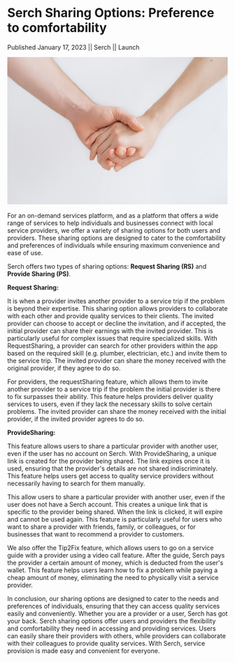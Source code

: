 # Serch Sharing Options: Preference to comfortability

Published January 17, 2023 || Serch || Launch

![Sharing in Serch](../../../../../assets/blog/sharing.jpg)

For an on-demand services platform, and as a platform that offers a wide range of services to help individuals and businesses connect with local service providers, we offer a variety of sharing options for both users and providers. These sharing options are designed to cater to the comfortability and preferences of individuals while ensuring maximum convenience and ease of use.

Serch offers two types of sharing options: **Request Sharing (RS)** and **Provide Sharing (PS)**.

**Request Sharing:**

It is when a provider invites another provider to a service trip if the problem is beyond their expertise. This sharing option allows providers to collaborate with each other and provide quality services to their clients. The invited provider can choose to accept or decline the invitation, and if accepted, the initial provider can share their earnings with the invited provider. This is particularly useful for complex issues that require specialized skills. With RequestSharing, a provider can search for other providers within the app based on the required skill (e.g. plumber, electrician, etc.) and invite them to the service trip. The invited provider can share the money received with the original provider, if they agree to do so.

For providers, the requestSharing feature, which allows them to invite another provider to a service trip if the problem the initial provider is there to fix surpasses their ability. This feature helps providers deliver quality services to users, even if they lack the necessary skills to solve certain problems. The invited provider can share the money received with the initial provider, if the invited provider agrees to do so.

**ProvideSharing:**

This feature allows users to share a particular provider with another user, even if the user has no account on Serch. With ProvideSharing, a unique link is created for the provider being shared. The link expires once it is used, ensuring that the provider's details are not shared indiscriminately. This feature helps users get access to quality service providers without necessarily having to search for them manually.

This allow users to share a particular provider with another user, even if the user does not have a Serch account. This creates a unique link that is specific to the provider being shared. When the link is clicked, it will expire and cannot be used again. This feature is particularly useful for users who want to share a provider with friends, family, or colleagues, or for businesses that want to recommend a provider to customers.

We also offer the Tip2Fix feature, which allows users to go on a service guide with a provider using a video call feature. After the guide, Serch pays the provider a certain amount of money, which is deducted from the user's wallet. This feature helps users learn how to fix a problem while paying a cheap amount of money, eliminating the need to physically visit a service provider.

In conclusion, our sharing options are designed to cater to the needs and preferences of individuals, ensuring that they can access quality services easily and conveniently. Whether you are a provider or a user, Serch has got your back. Serch sharing options offer users and providers the flexibility and comfortability they need in accessing and providing services. Users can easily share their providers with others, while providers can collaborate with their colleagues to provide quality services. With Serch, service provision is made easy and convenient for everyone.

